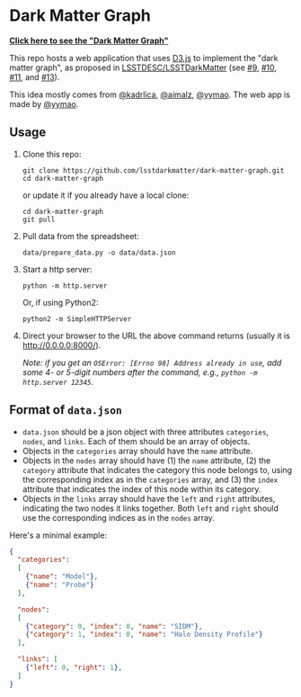 # Dark Matter Graph

**[Click here to see the "Dark Matter Graph"](https://lsstdarkmatter.github.io/dark-matter-graph/)**

This repo hosts a web application that uses [D3.js](https://d3js.org/) to implement the "dark matter graph", as proposed in
[LSSTDESC/LSSTDarkMatter](https://github.com/LSSTDESC/LSSTDarkMatter) (see [#9](https://github.com/LSSTDESC/LSSTDarkMatter/issues/9),
[#10](https://github.com/LSSTDESC/LSSTDarkMatter/issues/10),
[#11](https://github.com/LSSTDESC/LSSTDarkMatter/issues/11), and
[#13](https://github.com/LSSTDESC/LSSTDarkMatter/issues/13)).

This idea mostly comes from [@kadrlica](https://github.com/kadrlica), [@aimalz](https://github.com/aimalz), [@yymao](https://github.com/yymao).
The web app is made by [@yymao](https://yymao.github.io/).

## Usage

1. Clone this repo:
   ```
   git clone https://github.com/lsstdarkmatter/dark-matter-graph.git
   cd dark-matter-graph
   ```
   or update it if you already have a local clone:
   ```
   cd dark-matter-graph
   git pull
   ```

2. Pull data from the spreadsheet:
   ```
   data/prepare_data.py -o data/data.json
   ```

3. Start a http server:
   ```
   python -m http.server
   ```
   Or, if using Python2:
   ```
   python2 -m SimpleHTTPServer
   ```

4. Direct your browser to the URL the above command returns (usually it is http://0.0.0.0:8000/).

   _Note: if you get an `OSError: [Errno 98] Address already in use`, add some 4- or 5-digit numbers after the command, e.g., `python -m http.server 12345`_.

## Format of `data.json`

- `data.json` should be a json object with three attributes `categories`, `nodes`, and `links`. Each of them should be an array of objects.
- Objects in the `categories` array should have the `name` attribute.
- Objects in the `nodes` array should have (1) the `name` attribute, (2) the `category` attribute that indicates the category this node belongs to, using the corresponding index as in the `categories` array, and (3) the `index` attribute that indicates the index of this node within its category.
- Objects in the `links` array should have the `left` and `right` attributes, indicating the two nodes it links together. Both `left` and `right` should use the corresponding indices as in the `nodes` array.

Here's a minimal example:
```json
{
  "categories":
  [
    {"name": "Model"},
    {"name": "Probe"}
  ],

  "nodes":
  [
    {"category": 0, "index": 0, "name": "SIDM"},
    {"category": 1, "index": 0, "name": "Halo Density Profile"}
  ],

  "links": [
    {"left": 0, "right": 1},
  ]
}
```
